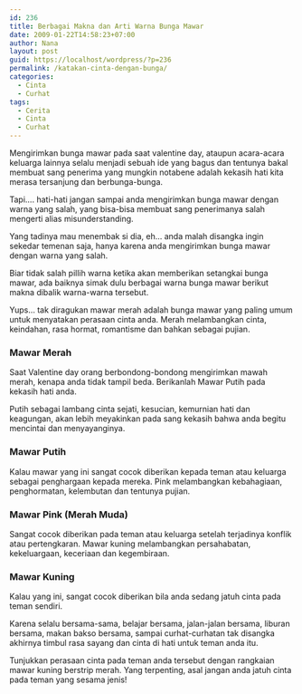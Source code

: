 ```yaml
---
id: 236
title: Berbagai Makna dan Arti Warna Bunga Mawar
date: 2009-01-22T14:58:23+07:00
author: Nana
layout: post
guid: https://localhost/wordpress/?p=236
permalink: /katakan-cinta-dengan-bunga/
categories:
  - Cinta
  - Curhat
tags:
  - Cerita
  - Cinta
  - Curhat
---
```

Mengirimkan bunga mawar pada saat valentine day, ataupun acara-acara keluarga lainnya selalu menjadi sebuah ide yang bagus dan tentunya bakal membuat sang penerima yang mungkin notabene adalah kekasih hati kita merasa tersanjung dan berbunga-bunga.

Tapi…. hati-hati jangan sampai anda mengirimkan bunga mawar dengan warna yang salah, yang bisa-bisa membuat sang penerimanya salah mengerti alias misunderstanding.

Yang tadinya mau menembak si dia, eh… anda malah disangka ingin sekedar temenan saja, hanya karena anda mengirimkan bunga mawar dengan warna yang salah.

Biar tidak salah pillih warna ketika akan memberikan setangkai bunga mawar, ada baiknya simak dulu berbagai warna bunga mawar berikut makna dibalik warna-warna tersebut.

Yups… tak diragukan mawar merah adalah bunga mawar yang paling umum untuk menyatakan perasaan cinta anda. Merah melambangkan cinta, keindahan, rasa hormat, romantisme dan bahkan sebagai pujian.

### Mawar Merah

Saat Valentine day orang berbondong-bondong mengirimkan mawah merah, kenapa anda tidak tampil beda. Berikanlah Mawar Putih pada kekasih hati anda.

Putih sebagai lambang cinta sejati, kesucian, kemurnian hati dan keagungan, akan lebih meyakinkan pada sang kekasih bahwa anda begitu mencintai dan menyayanginya.

### Mawar Putih

Kalau mawar yang ini sangat cocok diberikan kepada teman atau keluarga sebagai penghargaan kepada mereka. Pink melambangkan kebahagiaan, penghormatan, kelembutan dan tentunya pujian.

### Mawar Pink (Merah Muda)

Sangat cocok diberikan pada teman atau keluarga setelah terjadinya konflik atau pertengkaran. Mawar kuning melambangkan persahabatan, kekeluargaan, keceriaan dan kegembiraan.

### Mawar Kuning

Kalau yang ini, sangat cocok diberikan bila anda sedang jatuh cinta pada teman sendiri.

Karena selalu bersama-sama, belajar bersama, jalan-jalan bersama, liburan bersama, makan bakso bersama, sampai curhat-curhatan tak disangka akhirnya timbul rasa sayang dan cinta di hati untuk teman anda itu.

Tunjukkan perasaan cinta pada teman anda tersebut dengan rangkaian mawar kuning berstrip merah. Yang terpenting, asal jangan anda jatuh cinta pada teman yang sesama jenis!

&nbsp;